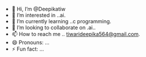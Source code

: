 - 👋 Hi, I’m @Deepikatiw
- 👀 I’m interested in ..ai.
- 🌱 I’m currently learning ..c programming.
- 💞️ I’m looking to collaborate on .ai..
- 📫 How to reach me .. tiwarideepika564@gmail.com.
- 😄 Pronouns: ...
- ⚡ Fun fact: ...

<!---
Deepikatiw/Deepikatiw is a ✨ special ✨ repository because its `README.md` (this file) appears on your GitHub profile.
You can click the Preview link to take a look at your changes.
--->
